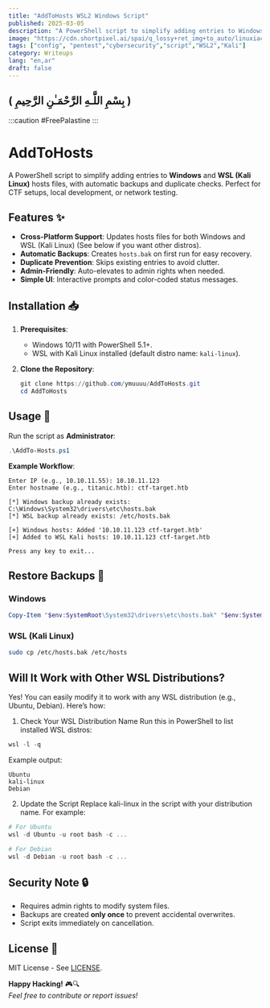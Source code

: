 ```yaml
---
title: "AddToHosts WSL2 Windows Script"
published: 2025-03-05
description: "A PowerShell script to simplify adding entries to Windows and WSL (Kali Linux) hosts files. Perfect for CTF setups, local development, or network testing."
image: "https://cdn.shortpixel.ai/spai/q_lossy+ret_img+to_auto/linuxiac.com/wp-content/uploads/2021/03/wsl.png"
tags: ["config", "pentest","cybersecurity","script","WSL2","Kali"]
category: Writeups
lang: "en,ar"
draft: false
---
```

## ( بِسْمِ اللَّـهِ الرَّحْمَـٰنِ الرَّحِيمِ )
:::caution
 #FreePalastine
:::

# AddToHosts

A PowerShell script to simplify adding entries to **Windows** and **WSL (Kali Linux)** hosts files, with automatic backups and duplicate checks. Perfect for CTF setups, local development, or network testing.

## Features ✨
- **Cross-Platform Support**: Updates hosts files for both Windows and WSL (Kali Linux) (See below if you want other distros).
- **Automatic Backups**: Creates `hosts.bak` on first run for easy recovery.
- **Duplicate Prevention**: Skips existing entries to avoid clutter.
- **Admin-Friendly**: Auto-elevates to admin rights when needed.
- **Simple UI**: Interactive prompts and color-coded status messages.

## Installation 📥
1. **Prerequisites**:
   - Windows 10/11 with PowerShell 5.1+.
   - WSL with Kali Linux installed (default distro name: `kali-linux`).

2. **Clone the Repository**:
   ```powershell
   git clone https://github.com/ymuuuu/AddToHosts.git
   cd AddToHosts
   ```

## Usage 🚀
Run the script as **Administrator**:
```powershell
.\AddTo-Hosts.ps1
```

**Example Workflow**:
```
Enter IP (e.g., 10.10.11.55): 10.10.11.123
Enter hostname (e.g., titanic.htb): ctf-target.htb

[*] Windows backup already exists: C:\Windows\System32\drivers\etc\hosts.bak
[*] WSL backup already exists: /etc/hosts.bak

[+] Windows hosts: Added '10.10.11.123 ctf-target.htb'
[+] Added to WSL Kali hosts: 10.10.11.123 ctf-target.htb

Press any key to exit...
```

## Restore Backups 🔄
### Windows
```powershell
Copy-Item "$env:SystemRoot\System32\drivers\etc\hosts.bak" "$env:SystemRoot\System32\drivers\etc\hosts" -Force
```

### WSL (Kali Linux)
```bash
sudo cp /etc/hosts.bak /etc/hosts
```
## Will It Work with Other WSL Distributions?
Yes! You can easily modify it to work with any WSL distribution (e.g., Ubuntu, Debian). Here’s how:

1. Check Your WSL Distribution Name
Run this in PowerShell to list installed WSL distros:

```powershell
wsl -l -q
```
Example output:
```
Ubuntu
kali-linux
Debian
```
2. Update the Script
Replace kali-linux in the script with your distribution name. For example:

```powershell
# For Ubuntu
wsl -d Ubuntu -u root bash -c ...

# For Debian
wsl -d Debian -u root bash -c ...
```

## Security Note 🔒
- Requires admin rights to modify system files.
- Backups are created **only once** to prevent accidental overwrites.
- Script exits immediately on cancellation.

## License 📄
MIT License - See [LICENSE](LICENSE).

**Happy Hacking!** 🎮🔍  
*Feel free to contribute or report issues!*